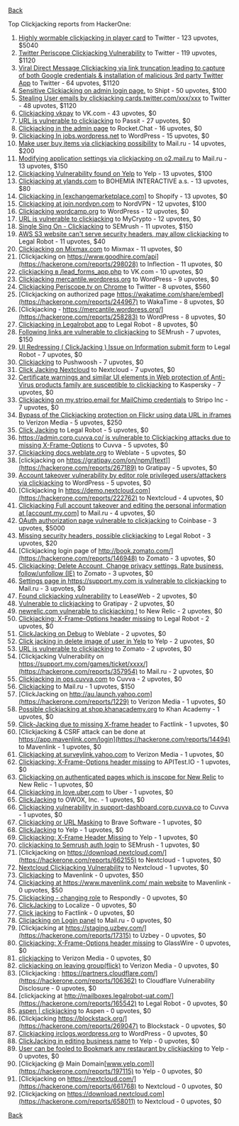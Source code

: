 [Back](../README.md)

Top Clickjacking reports from HackerOne:

1. [Highly wormable clickjacking in player card](https://hackerone.com/reports/85624) to Twitter - 123 upvotes, $5040
2. [Twitter Periscope Clickjacking Vulnerability](https://hackerone.com/reports/591432) to Twitter - 119 upvotes, $1120
3. [Viral Direct Message Clickjacking via link truncation leading to capture of both Google credentials &amp; installation of malicious 3rd party Twitter App](https://hackerone.com/reports/643274) to Twitter - 64 upvotes, $1120
4. [Sensitive Clickjacking on admin login page.](https://hackerone.com/reports/389145) to Shipt - 50 upvotes, $100
5. [Stealing User emails by clickjacking cards.twitter.com/xxx/xxx](https://hackerone.com/reports/154963) to Twitter - 48 upvotes, $1120
6. [Clickjacking vkpay](https://hackerone.com/reports/374817) to VK.com - 43 upvotes, $0
7. [URL is vulnerable to clickjacking](https://hackerone.com/reports/530008) to Passit - 27 upvotes, $0
8. [Clickjacking in the admin page](https://hackerone.com/reports/728004) to Rocket.Chat - 16 upvotes, $0
9. [Clickjacking In jobs.wordpress.net](https://hackerone.com/reports/223024) to WordPress - 15 upvotes, $0
10. [Make user buy items via clickjacking possibility](https://hackerone.com/reports/471967) to Mail.ru - 14 upvotes, $200
11. [Modifying application settings via clickjacking on o2.mail.ru](https://hackerone.com/reports/355774) to Mail.ru - 13 upvotes, $150
12. [Clickjacking Vulnerability found on Yelp](https://hackerone.com/reports/214087) to Yelp - 13 upvotes, $100
13. [Clickjacking at ylands.com](https://hackerone.com/reports/405342) to BOHEMIA INTERACTIVE a.s. - 13 upvotes, $80
14. [Clickjacking in [exchangemarketplace.com]](https://hackerone.com/reports/658217) to Shopify - 13 upvotes, $0
15. [Clickjacking at join.nordvpn.com](https://hackerone.com/reports/765955) to NordVPN - 12 upvotes, $100
16. [Clickjacking wordcamp.org](https://hackerone.com/reports/230581) to WordPress - 12 upvotes, $0
17. [URL is vulnerable to clickjacking](https://hackerone.com/reports/712376) to MyCrypto - 12 upvotes, $0
18. [Single Sing On - Clickjacking](https://hackerone.com/reports/299009) to SEMrush - 11 upvotes, $150
19. [AWS S3 website can't serve security headers, may allow clickjacking](https://hackerone.com/reports/149572) to Legal Robot - 11 upvotes, $40
20. [Clickjacking on Mixmax.com](https://hackerone.com/reports/234713) to Mixmax - 11 upvotes, $0
21. [Clickjacking on https://www.goodhire.com/api](https://hackerone.com/reports/298028) to Inflection - 11 upvotes, $0
22. [clickjacking в /lead_forms_app.php](https://hackerone.com/reports/294334) to VK.com - 10 upvotes, $0
23. [Clickjacking mercantile.wordpress.org](https://hackerone.com/reports/264125) to WordPress - 9 upvotes, $0
24. [Clickjacking Periscope.tv on Chrome](https://hackerone.com/reports/198622) to Twitter - 8 upvotes, $560
25. [Clickjacking on authorized page https://wakatime.com/share/embed](https://hackerone.com/reports/244967) to WakaTime - 8 upvotes, $0
26. [Clickjacking - https://mercantile.wordpress.org/](https://hackerone.com/reports/258283) to WordPress - 8 upvotes, $0
27. [Clickjacking in Legalrobot app](https://hackerone.com/reports/270454) to Legal Robot - 8 upvotes, $0
28. [Following links are vulnerable to clickjacking](https://hackerone.com/reports/289246) to SEMrush - 7 upvotes, $150
29. [UI Redressing ( ClickJacking ) Issue on Information submit form](https://hackerone.com/reports/163753) to Legal Robot - 7 upvotes, $0
30. [Clickjacking](https://hackerone.com/reports/200419) to Pushwoosh - 7 upvotes, $0
31. [Click Jacking Nextcloud](https://hackerone.com/reports/347782) to Nextcloud - 7 upvotes, $0
32. [Certificate warnings and similar UI elements in Web protection of Anti-Virus products family are susceptible to clickjacking](https://hackerone.com/reports/463695) to Kaspersky - 7 upvotes, $0
33. [Clickjacking on my.stripo.email for MailChimp credentials](https://hackerone.com/reports/737625) to Stripo Inc - 7 upvotes, $0
34. [Bypass of the Clickjacking protection on Flickr using data URL in iframes](https://hackerone.com/reports/7264) to Verizon Media - 5 upvotes, $250
35. [Click Jacking](https://hackerone.com/reports/163888) to Legal Robot - 5 upvotes, $0
36. [https://admin.corp.cuvva.co/ is vulnerable to Clickjacking attacks due to missing X-Frame-Options](https://hackerone.com/reports/231434) to Cuvva - 5 upvotes, $0
37. [Clickjacking docs.weblate.org](https://hackerone.com/reports/223391) to Weblate - 5 upvotes, $0
38. [clickjacking on https://gratipay.com/on/npm/[text]](https://hackerone.com/reports/267189) to Gratipay - 5 upvotes, $0
39. [Account takeover vulnerability by editor role privileged users/attackers via clickjacking](https://hackerone.com/reports/388254) to WordPress - 5 upvotes, $0
40. [Clickjacking In https://demo.nextcloud.com](https://hackerone.com/reports/222762) to Nextcloud - 4 upvotes, $0
41. [Clickjacking Full account takeover and editing the personal information at [account.my.com]](https://hackerone.com/reports/261652) to Mail.ru - 4 upvotes, $0
42. [OAuth authorization page vulnerable to clickjacking](https://hackerone.com/reports/65825) to Coinbase - 3 upvotes, $5000
43. [Missing security headers, possible clickjacking](https://hackerone.com/reports/64645) to Legal Robot - 3 upvotes, $20
44. [Clickjacking login page of http://book.zomato.com/](https://hackerone.com/reports/146948) to Zomato - 3 upvotes, $0
45. [Clickjacking: Delete Account, Change privacy settings, Rate business, follow/unfollow (IE)](https://hackerone.com/reports/338569) to Zomato - 3 upvotes, $0
46. [Settings page in https://support.my.com is vulnerable to clickjacking](https://hackerone.com/reports/667400) to Mail.ru - 3 upvotes, $0
47. [Found clickjacking vulnerability](https://hackerone.com/reports/119828) to LeaseWeb - 2 upvotes, $0
48. [Vulnerable to clickjacking](https://hackerone.com/reports/123782) to Gratipay - 2 upvotes, $0
49. [newrelic.com vulnerable to clickjacking !](https://hackerone.com/reports/123126) to New Relic - 2 upvotes, $0
50. [Clickjacking: X-Frame-Options header missing](https://hackerone.com/reports/163646) to Legal Robot - 2 upvotes, $0
51. [ClickJacking on Debug](https://hackerone.com/reports/225555) to Weblate - 2 upvotes, $0
52. [Click jacking in delete image of user in Yelp](https://hackerone.com/reports/201848) to Yelp - 2 upvotes, $0
53. [URL is vulnerable to clickjacking](https://hackerone.com/reports/337219) to Zomato - 2 upvotes, $0
54. [Clickjacking Vulnerability on https://support.my.com/games/ticket/xxxx/](https://hackerone.com/reports/357954) to Mail.ru - 2 upvotes, $0
55. [Clickjacking in ops.cuvva.com](https://hackerone.com/reports/583624) to Cuvva - 2 upvotes, $0
56. [Clickjacking](https://hackerone.com/reports/8724) to Mail.ru - 1 upvotes, $150
57. [ClickJacking on http://au.launch.yahoo.com](https://hackerone.com/reports/1229) to Verizon Media - 1 upvotes, $0
58. [Possible clickjacking at shop.khanacademy.org](https://hackerone.com/reports/6370) to Khan Academy - 1 upvotes, $0
59. [Click-Jacking due to missing X-frame header](https://hackerone.com/reports/17664) to Factlink - 1 upvotes, $0
60. [Clickjacking &amp; CSRF attack can be done at https://app.mavenlink.com/login](https://hackerone.com/reports/14494) to Mavenlink - 1 upvotes, $0
61. [Clickjacking at surveylink.yahoo.com](https://hackerone.com/reports/3578) to Verizon Media - 1 upvotes, $0
62. [Clickjacking: X-Frame-Options header missing](https://hackerone.com/reports/129650) to APITest.IO - 1 upvotes, $0
63. [Clickjacking on authenticated pages which is inscope for New Relic](https://hackerone.com/reports/128645) to New Relic - 1 upvotes, $0
64. [Clickjacking in love.uber.com](https://hackerone.com/reports/137152) to Uber - 1 upvotes, $0
65. [ClickJacking](https://hackerone.com/reports/183127) to OWOX, Inc. - 1 upvotes, $0
66. [Clickjacking vulnerability in support-dashboard.corp.cuvva.co](https://hackerone.com/reports/231694) to Cuvva - 1 upvotes, $0
67. [Clickjacking or URL Masking](https://hackerone.com/reports/204198) to Brave Software - 1 upvotes, $0
68. [ClickJacking](https://hackerone.com/reports/179839) to Yelp - 1 upvotes, $0
69. [Clickjacking: X-Frame Header Missing](https://hackerone.com/reports/168358) to Yelp - 1 upvotes, $0
70. [clickjacking to Semrush auth login](https://hackerone.com/reports/318295) to SEMrush - 1 upvotes, $0
71. [Clickjacking on https://download.nextcloud.com/](https://hackerone.com/reports/662155) to Nextcloud - 1 upvotes, $0
72. [Nextcloud Clickjacking Vulnerability](https://hackerone.com/reports/710996) to Nextcloud - 1 upvotes, $0
73. [Clickjacking](https://hackerone.com/reports/21110) to Mavenlink - 0 upvotes, $50
74. [Clickjacking at https://www.mavenlink.com/ main website](https://hackerone.com/reports/14631) to Mavenlink - 0 upvotes, $50
75. [Clickjacking - changing role](https://hackerone.com/reports/7924) to Respondly - 0 upvotes, $0
76. [ClickJacking](https://hackerone.com/reports/7862) to Localize - 0 upvotes, $0
77. [Click jacking](https://hackerone.com/reports/13550) to Factlink - 0 upvotes, $0
78. [Clicjacking on Login panel](https://hackerone.com/reports/8459) to Mail.ru - 0 upvotes, $0
79. [Clickjacking at https://staging.uzbey.com/](https://hackerone.com/reports/17315) to Uzbey - 0 upvotes, $0
80. [Clickjacking: X-Frame-Options header missing](https://hackerone.com/reports/27594) to GlassWire - 0 upvotes, $0
81. [clickjacking](https://hackerone.com/reports/1207) to Verizon Media - 0 upvotes, $0
82. [clickjacking on leaving group(flick)](https://hackerone.com/reports/7745) to Verizon Media - 0 upvotes, $0
83. [Clickjacking : https://partners.cloudflare.com/](https://hackerone.com/reports/106362) to Cloudflare Vulnerability Disclosure - 0 upvotes, $0
84. [clickjacking at http://mailboxes.legalrobot-uat.com/](https://hackerone.com/reports/165542) to Legal Robot - 0 upvotes, $0
85. [aspen | clickjacking](https://hackerone.com/reports/272387) to Aspen - 0 upvotes, $0
86. [Clickjacking https://blockstack.org/](https://hackerone.com/reports/269047) to Blockstack - 0 upvotes, $0
87. [Clickjacking irclogs.wordpress.org](https://hackerone.com/reports/267075) to WordPress - 0 upvotes, $0
88. [ClickJacking in editing business name](https://hackerone.com/reports/227837) to Yelp - 0 upvotes, $0
89. [User can be fooled to Bookmark any restaurant by clickjacking](https://hackerone.com/reports/228295) to Yelp - 0 upvotes, $0
90. [Clickjacking @ Main Domain[www.yelp.com]](https://hackerone.com/reports/197115) to Yelp - 0 upvotes, $0
91. [Clickjacking on https://nextcloud.com/](https://hackerone.com/reports/661768) to Nextcloud - 0 upvotes, $0
92. [Clickjacking on https://download.nextcloud.com](https://hackerone.com/reports/658011) to Nextcloud - 0 upvotes, $0


[Back](../README.md)